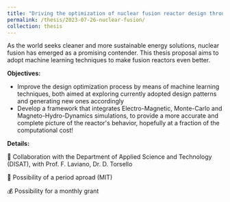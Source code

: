 ```yaml
---
title: "Driving the optimization of nuclear fusion reactor design through machine learning techniques"
permalink: /thesis/2023-07-26-nuclear-fusion/
collection: thesis
---
```


As the world seeks cleaner and more sustainable energy solutions, nuclear fusion has emerged as a promising contender. This thesis proposal aims to adopt machine learning techniques to make fusion reactors even better.

**Objectives:**

* Improve the design optimization process by means of machine learning techniques, both aimed at exploring currently adopted design patterns and generating new ones accordingly
* Develop a framework that integrates Electro-Magnetic, Monte-Carlo and Magneto-Hydro-Dynamics simulations, to provide a more accurate and complete picture of the reactor's behavior, hopefully at a fraction of the computational cost!

**Details:**

🤝 Collaboration with the Department of Applied Science and Technology (DISAT), with Prof. F. Laviano, Dr. D. Torsello

🏫 Possibility of a period aproad (MIT) 

💰 Possibility for a monthly grant